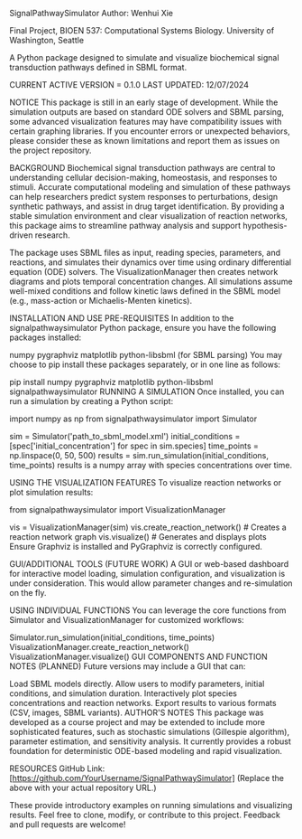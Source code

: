 SignalPathwaySimulator
Author: Wenhui Xie

Final Project, BIOEN 537: Computational Systems Biology. University of Washington, Seattle

A Python package designed to simulate and visualize biochemical signal transduction pathways defined in SBML format.

CURRENT ACTIVE VERSION = 0.1.0
LAST UPDATED: 12/07/2024

NOTICE
This package is still in an early stage of development. While the simulation outputs are based on standard ODE solvers and SBML parsing, some advanced visualization features may have compatibility issues with certain graphing libraries. If you encounter errors or unexpected behaviors, please consider these as known limitations and report them as issues on the project repository.

BACKGROUND
Biochemical signal transduction pathways are central to understanding cellular decision-making, homeostasis, and responses to stimuli. Accurate computational modeling and simulation of these pathways can help researchers predict system responses to perturbations, design synthetic pathways, and assist in drug target identification. By providing a stable simulation environment and clear visualization of reaction networks, this package aims to streamline pathway analysis and support hypothesis-driven research.

The package uses SBML files as input, reading species, parameters, and reactions, and simulates their dynamics over time using ordinary differential equation (ODE) solvers. The VisualizationManager then creates network diagrams and plots temporal concentration changes. All simulations assume well-mixed conditions and follow kinetic laws defined in the SBML model (e.g., mass-action or Michaelis-Menten kinetics).

INSTALLATION AND USE
PRE-REQUISITES
In addition to the signalpathwaysimulator Python package, ensure you have the following packages installed:

numpy
pygraphviz
matplotlib
python-libsbml (for SBML parsing)
You may choose to pip install these packages separately, or in one line as follows:

pip install numpy pygraphviz matplotlib python-libsbml signalpathwaysimulator
RUNNING A SIMULATION
Once installed, you can run a simulation by creating a Python script:

import numpy as np
from signalpathwaysimulator import Simulator

sim = Simulator('path_to_sbml_model.xml')
initial_conditions = [spec['initial_concentration'] for spec in sim.species]
time_points = np.linspace(0, 50, 500)
results = sim.run_simulation(initial_conditions, time_points)
results is a numpy array with species concentrations over time.

USING THE VISUALIZATION FEATURES
To visualize reaction networks or plot simulation results:

from signalpathwaysimulator import VisualizationManager

vis = VisualizationManager(sim)
vis.create_reaction_network()  # Creates a reaction network graph
vis.visualize()  # Generates and displays plots
Ensure Graphviz is installed and PyGraphviz is correctly configured.

GUI/ADDITIONAL TOOLS (FUTURE WORK)
A GUI or web-based dashboard for interactive model loading, simulation configuration, and visualization is under consideration. This would allow parameter changes and re-simulation on the fly.

USING INDIVIDUAL FUNCTIONS
You can leverage the core functions from Simulator and VisualizationManager for customized workflows:

Simulator.run_simulation(initial_conditions, time_points)
VisualizationManager.create_reaction_network()
VisualizationManager.visualize()
GUI COMPONENTS AND FUNCTION NOTES (PLANNED)
Future versions may include a GUI that can:

Load SBML models directly.
Allow users to modify parameters, initial conditions, and simulation duration.
Interactively plot species concentrations and reaction networks.
Export results to various formats (CSV, images, SBML variants).
AUTHOR'S NOTES
This package was developed as a course project and may be extended to include more sophisticated features, such as stochastic simulations (Gillespie algorithm), parameter estimation, and sensitivity analysis. It currently provides a robust foundation for deterministic ODE-based modeling and rapid visualization.

RESOURCES
GitHub Link: [https://github.com/YourUsername/SignalPathwaySimulator]
(Replace the above with your actual repository URL.)

These provide introductory examples on running simulations and visualizing results. Feel free to clone, modify, or contribute to this project. Feedback and pull requests are welcome!